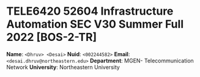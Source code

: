 # TELE6420 52604 Infrastructure Automation SEC V30 Summer Full 2022 [BOS-2-TR]
 
**Name**: `<Dhruv> <Desai>`
**Nuid**: `<002244582>`
**Email**: `<desai.dhruv@northeastern.edu>`
**Department**: MGEN- Telecommunication Network **University**: Northeastern University

